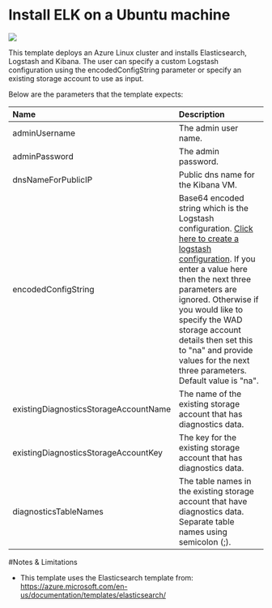 # Install ELK on a Ubuntu machine

<a href="https://portal.azure.com/#create/Microsoft.Template/uri/https%3A%2F%2Fraw.githubusercontent.com%2FSkantha%2Fsemantic-logging%2Felk%2FELK%2FAzureRM%2Felk-simple-on-ubuntu%2Fazuredeploy.json" target="_blank">
    <img src="http://azuredeploy.net/deploybutton.png"/>
</a>

This template deploys an Azure Linux cluster and installs Elasticsearch, Logstash and Kibana.
The user can specify a custom Logstash configuration using the encodedConfigString parameter or specify an existing storage account to use as input. 

Below are the parameters that the template expects:

|Name   |Description    |
|:---   |:---|
|adminUsername  |The admin user name. |
|adminPassword  |The admin password. |
|dnsNameForPublicIP |Public dns name for the Kibana VM.   |
|encodedConfigString    |Base64 encoded string which is the Logstash configuration. <a href="http://codepen.io/juliusl/pen/ZGJJQB" target="_blank">Click here to create a logstash configuration</a>. If you enter a value here then the next three parameters are ignored. Otherwise if you would like to specify the WAD storage account details then set this to "na" and provide values for the next three parameters. Default value is "na". |
|existingDiagnosticsStorageAccountName    |The name of the existing storage account that has diagnostics data.  |
|existingDiagnosticsStorageAccountKey    |The key for the existing storage account that has diagnostics data.  |
|diagnosticsTableNames    |The table names in the existing storage account that have diagnostics data. Separate table names using semicolon (;).  |

#Notes & Limitations
- This template uses the Elasticsearch template from: https://azure.microsoft.com/en-us/documentation/templates/elasticsearch/

